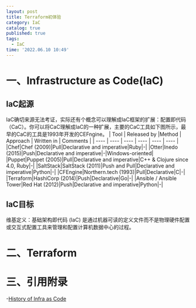 ```yaml
---
layout: post
title: Terraform初体验
category: IaC
catalog: true
published: true
tags:
  - IaC
time: '2022.06.10 10:49'
---
```


# 一、Infrastructure as Code(IaC)
## IaC起源
IaC确切来源无法考证，实际还有个概念可以理解成IaC框架的扩展：配置即代码（CaC）。你可以将CaC理解成IaC的一种扩展，主要的CaC工具如下图所示，最早的CaC的工具是1993年开发的CEFngine。
| Tool | Released by |Method | Approach | Written in | Comments |
| ---- | ---- | ---- | ---- | ---- | ---- |
|Chef|Chef (2009)|Pull|Declarative and imperative|Ruby|-|
|Otter|Inedo (2015)|Push|Declarative and imperative|-|Windows-oriented|
|Puppet|Puppet (2005)|Pull|Declarative and imperative|C++ & Clojure since 4.0, Ruby|-|
|SaltStack|SaltStack (2011)|Push and Pull|Declarative and imperative|Python|-|
|CFEngine|Northern.tech (1993)|Pull|Declarative|C|-|
|Terraform|HashiCorp (2014)|Push|Declarative|Go|-|
|Ansible / Ansible Tower|Red Hat (2012)|Push|Declarative and imperative|Python|-|

## IaC目标
维基定义：基础架构即代码 (IaC) 是通过机器可读的定义文件而不是物理硬件配置或交互式配置工具来管理和配置计算机数据中心的过程。

# 二、Terraform

# 三、引用附录
-[History of Infra as Code](https://www.infoq.com/presentations/history-infra-as-code/)

